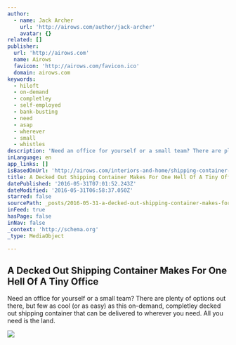 ```yaml
---
author:
  - name: Jack Archer
    url: 'http://airows.com/author/jack-archer'
    avatar: {}
related: []
publisher:
  url: 'http://airows.com'
  name: Airows
  favicon: 'http://airows.com/favicon.ico'
  domain: airows.com
keywords:
  - hiloft
  - on-demand
  - completley
  - self-employed
  - bank-busting
  - need
  - asap
  - wherever
  - small
  - whistles
description: 'Need an office for yourself or a small team? There are plenty of options out there, but few as cool (or as easy) as this on-demand, completley decked out shipping container that can be delivered to wherever you need. All you need is the land.'
inLanguage: en
app_links: []
isBasedOnUrl: 'http://airows.com/interiors-and-home/shipping-container-hiloft'
title: A Decked Out Shipping Container Makes For One Hell Of A Tiny Office
datePublished: '2016-05-31T07:01:52.243Z'
dateModified: '2016-05-31T06:58:37.050Z'
starred: false
sourcePath: _posts/2016-05-31-a-decked-out-shipping-container-makes-for-one-hell-of-a-tiny.md
inFeed: true
hasPage: false
inNav: false
_context: 'http://schema.org'
_type: MediaObject

---
```

<article style=""><h1>A Decked Out Shipping Container Makes For One Hell Of A Tiny Office</h1><p>Need an office for yourself or a small team? There are plenty of options out there, but few as cool (or as easy) as this on-demand, completley decked out shipping container that can be delivered to wherever you need. All you need is the land.</p><img src="http://a2.files.airows.com/image/upload/c_fit,cs_srgb,dpr_1.0,h_1200,q_80,w_1200/MTM4ODI0OTMxNjMzODAxMDkx.jpg" /></article>